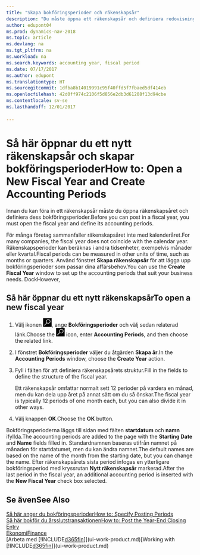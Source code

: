 ```yaml
---
title: "Skapa bokföringsperioder och räkenskapsår"
description: "Du måste öppna ett räkenskapsår och definiera redovisningsperioder innan du kan föra in ett räkenskapsår."
author: edupont04
ms.prod: dynamics-nav-2018
ms.topic: article
ms.devlang: na
ms.tgt_pltfrm: na
ms.workload: na
ms.search.keywords: accounting year, fiscal period
ms.date: 07/17/2017
ms.author: edupont
ms.translationtype: HT
ms.sourcegitcommit: 1dfba8b14019991c95f40ffd5f7fbaed5df414eb
ms.openlocfilehash: 42d0ff974c2106f5d856e2db3d61208f13d94cbe
ms.contentlocale: sv-se
ms.lasthandoff: 12/01/2017

---
```

# <a name="how-to-open-a-new-fiscal-year-and-create-accounting-periods"></a><span data-ttu-id="1a55b-103">Så här öppnar du ett nytt räkenskapsår och skapar bokföringsperioder</span><span class="sxs-lookup"><span data-stu-id="1a55b-103">How to: Open a New Fiscal Year and Create Accounting Periods</span></span>
<span data-ttu-id="1a55b-104">Innan du kan föra in ett räkenskapsår måste du öppna räkenskapsåret och definiera dess bokföringsperioder.</span><span class="sxs-lookup"><span data-stu-id="1a55b-104">Before you can post in a fiscal year, you must open the fiscal year and define its accounting periods.</span></span>  

<span data-ttu-id="1a55b-105">För många företag sammanfaller räkenskapsåret inte med kalenderåret.</span><span class="sxs-lookup"><span data-stu-id="1a55b-105">For many companies, the fiscal year does not coincide with the calendar year.</span></span> <span data-ttu-id="1a55b-106">Räkenskapsperioder kan beräknas i andra tidsenheter, exempelvis månader eller kvartal.</span><span class="sxs-lookup"><span data-stu-id="1a55b-106">Fiscal periods can be measured in other units of time, such as months or quarters.</span></span> <span data-ttu-id="1a55b-107">Använd fönstret **Skapa räkenskapsår** för att lägga upp bokföringsperioder som passar dina affärsbehov.</span><span class="sxs-lookup"><span data-stu-id="1a55b-107">You can use the **Create Fiscal Year** window to set up the accounting periods that suit your business needs.</span></span> <span data-ttu-id="1a55b-108">Dock</span><span class="sxs-lookup"><span data-stu-id="1a55b-108">However,</span></span>   

## <a name="to-open-a-new-fiscal-year"></a><span data-ttu-id="1a55b-109">Så här öppnar du ett nytt räkenskapsår</span><span class="sxs-lookup"><span data-stu-id="1a55b-109">To open a new fiscal year</span></span>
1. <span data-ttu-id="1a55b-110">Välj ikonen ![Söka efter sida eller rapport](media/ui-search/search_small.png "ikonen Söka efter sida eller rapport"), ange **Bokföringsperioder** och välj sedan relaterad länk.</span><span class="sxs-lookup"><span data-stu-id="1a55b-110">Choose the ![Search for Page or Report](media/ui-search/search_small.png "Search for Page or Report icon") icon, enter **Accounting Periods**, and then choose the related link.</span></span>
2. <span data-ttu-id="1a55b-111">I fönstret **Bokföringsperioder** väljer du åtgärden **Skapa år**.</span><span class="sxs-lookup"><span data-stu-id="1a55b-111">In the **Accounting Periods** window, choose the **Create Year** action.</span></span>
3. <span data-ttu-id="1a55b-112">Fyll i fälten för att definiera räkenskapsårets struktur.</span><span class="sxs-lookup"><span data-stu-id="1a55b-112">Fill in the fields to define the structure of the fiscal year.</span></span>

    <span data-ttu-id="1a55b-113">Ett räkenskapsår omfattar normalt sett 12 perioder på vardera en månad, men du kan dela upp året på annat sätt om du så önskar.</span><span class="sxs-lookup"><span data-stu-id="1a55b-113">The fiscal year is typically 12 periods of one month each, but you can also divide it in other ways.</span></span>
4. <span data-ttu-id="1a55b-114">Välj knappen **OK**.</span><span class="sxs-lookup"><span data-stu-id="1a55b-114">Choose the **OK** button.</span></span>

<span data-ttu-id="1a55b-115">Bokföringsperioderna läggs till sidan med fälten **startdatum** och **namn** ifyllda.</span><span class="sxs-lookup"><span data-stu-id="1a55b-115">The accounting periods are added to the page with the **Starting Date** and **Name** fields filled in.</span></span> <span data-ttu-id="1a55b-116">Standardnamnen baseras utifrån namnet på månaden för startdatumet, men du kan ändra namnet.</span><span class="sxs-lookup"><span data-stu-id="1a55b-116">The default names are based on the name of the month from the starting date, but you can change the name.</span></span> <span data-ttu-id="1a55b-117">Efter räkenskapsårets sista period infogas en ytterligare bokföringsperiod med kryssrutan **Nytt räkenskapsår** markerad.</span><span class="sxs-lookup"><span data-stu-id="1a55b-117">After the last period in the fiscal year, an additional accounting period is inserted with the **New Fiscal Year** check box selected.</span></span>  


## <a name="see-also"></a><span data-ttu-id="1a55b-118">Se även</span><span class="sxs-lookup"><span data-stu-id="1a55b-118">See Also</span></span>
[<span data-ttu-id="1a55b-119">Så här anger du bokföringsperioder</span><span class="sxs-lookup"><span data-stu-id="1a55b-119">How to: Specify Posting Periods</span></span>](finance-how-specify-posting-periods.md)  
[<span data-ttu-id="1a55b-120">Så här bokför du årsslutstransaktionen</span><span class="sxs-lookup"><span data-stu-id="1a55b-120">How to: Post the Year-End Closing Entry</span></span>](year-how-post-year-end-close-entry.md)  
[<span data-ttu-id="1a55b-121">Ekonomi</span><span class="sxs-lookup"><span data-stu-id="1a55b-121">Finance</span></span>](finance.md)  
<span data-ttu-id="1a55b-122">[Arbeta med [!INCLUDE[d365fin](includes/d365fin_md.md)]](ui-work-product.md)</span><span class="sxs-lookup"><span data-stu-id="1a55b-122">[Working with [!INCLUDE[d365fin](includes/d365fin_md.md)]](ui-work-product.md)</span></span>

